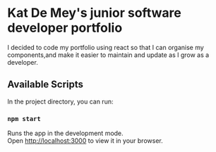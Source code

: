 # Kat De Mey's junior software developer portfolio

I decided to code my portfolio using react so that I can organise my components,and make it easier to maintain and update as I grow as a developer.

## Available Scripts

In the project directory, you can run:

### `npm start`

Runs the app in the development mode.\
Open [http://localhost:3000](http://localhost:3000) to view it in your browser.
